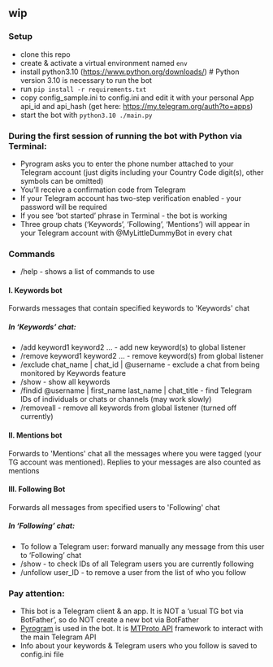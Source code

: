 ## wip

### Setup
- clone this repo
- create & activate a virtual environment named `env`
- install python3.10 (https://www.python.org/downloads/) # Python version 3.10 is necessary to run the bot 
- run `pip install -r requirements.txt`
- copy config_sample.ini to config.ini and edit it with your personal App api_id and api_hash (get here: https://my.telegram.org/auth?to=apps)
- start the bot with `python3.10 ./main.py`

### During the first session of running the bot with Python via Terminal:
- Pyrogram asks you to enter the phone number attached to your Telegram account (just digits including your Country Code digit(s), other symbols can be omitted)
- You’ll receive a confirmation code from Telegram
- If your Telegram account has two-step verification enabled - your password will be required 
- If you see ‘bot started’ phrase in Terminal - the bot is working 
- Three group chats (‘Keywords’, ‘Following’, ‘Mentions’) will appear in your Telegram account with @MyLittleDummyBot in every chat  

### Commands
- /help - shows a list of commands to use
#### I. Keywords bot
Forwards messages that contain specified keywords to 'Keywords' chat  
##### In ‘Keywords’ chat:
- /add keyword1 keyword2 ... - add new keyword(s) to global listener
- /remove keyword1 keyword2 ... - remove keyword(s) from global listener
- /exclude chat_name | chat_id | @username - exclude a chat from being monitored by Keywords feature  
- /show - show all keywords
- /findid @username | first_name last_name | chat_title - find Telegram IDs of individuals or chats or channels (may work slowly)  
- /removeall - remove all keywords from global listener (turned off currently)


#### II. Mentions bot
Forwards to 'Mentions' chat all the messages where you were tagged (your TG account was mentioned). Replies to your messages are also counted as mentions 

#### III. Following Bot
Forwards all messages from specified users to 'Following' chat  
##### In ‘Following’ chat:
- To follow a Telegram user: forward manually any message from this user to ‘Following’ chat
- /show - to check IDs of all Telegram users you are currently following
- /unfollow user_ID - to remove a user from the list of who you follow

### Pay attention:
- This bot is a Telegram client & an app. It is NOT a ‘usual TG bot via BotFather’, so do NOT create a new bot via BotFather 
- [Pyrogram](https://docs.pyrogram.org/) is used in the bot. It is [MTProto API](https://docs.pyrogram.org/topics/mtproto-vs-botapi) framework to interact with the main Telegram API 
- Info about your keywords & Telegram users who you follow is saved to config.ini file 
